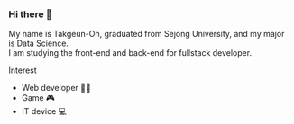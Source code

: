 ### Hi there 👋
My name is Takgeun-Oh, graduated from Sejong University, and my major is Data Science.
<br>I am studying the front-end and back-end for fullstack developer.

Interest
- Web developer 👨‍💻
- Game 🎮
- IT device 💻


<!--
**takgeunOh/takgeunOh** is a ✨ _special_ ✨ repository because its `README.md` (this file) appears on your GitHub profile.

Here are some ideas to get you started:

- 🔭 I’m currently working on ...
- 🌱 I’m currently learning ...
- 👯 I’m looking to collaborate on ...
- 🤔 I’m looking for help with ...
- 💬 Ask me about ...
- 📫 How to reach me: ...
- 😄 Pronouns: ...
- ⚡ Fun fact: ...
-->
